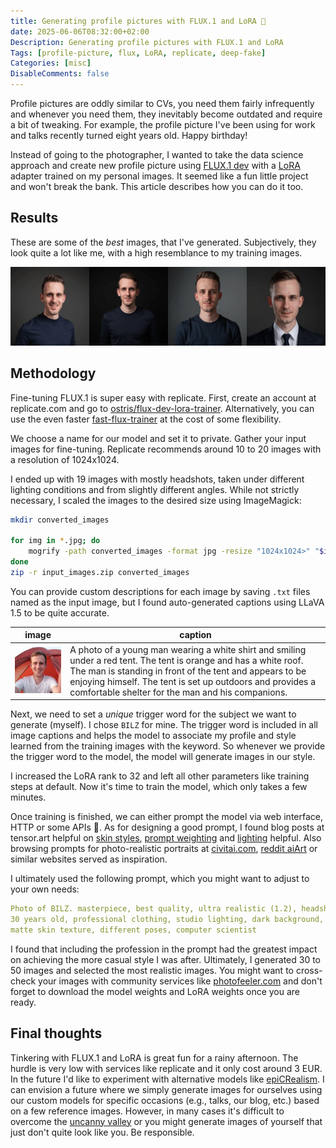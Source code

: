 ```yaml
---
title: Generating profile pictures with FLUX.1 and LoRA 🌌
date: 2025-06-06T08:32:00+02:00
Description: Generating profile pictures with FLUX.1 and LoRA
Tags: [profile-picture, flux, LoRA, replicate, deep-fake]
Categories: [misc]
DisableComments: false
---
```


Profile pictures are oddly similar to CVs, you need them fairly infrequently and whenever you need them, they inevitably become outdated and require a bit of tweaking. For example, the profile picture I've been using for work and talks recently turned eight years old. Happy birthday!

Instead of going to the photographer, I wanted to take the data science approach and create new profile picture using [FLUX.1 dev](https://huggingface.co/black-forest-labs/FLUX.1-dev) with a [LoRA](https://arxiv.org/abs/2106.09685) adapter trained on my personal images. It seemed like a fun little project and won't break the bank. This article describes how you can do it too.

## Results

These are some of the *best* images, that I've generated. Subjectively, they look quite a lot like me, with a high resemblance to my training images.

![profile-pictures](profile-gallery.png)

## Methodology

Fine-tuning FLUX.1 is super easy with replicate. First, create an account at replicate.com and go to [ostris/flux-dev-lora-trainer](https://replicate.com/ostris/flux-dev-lora-trainer/train). Alternatively, you can use the even faster [fast-flux-trainer](https://replicate.com/replicate/fast-flux-trainer/train) at the cost of some flexibility.

We choose a name for our model and set it to private. Gather your input images for fine-tuning. Replicate recommends around 10 to 20 images with a resolution of 1024x1024.

I ended up with 19 images with mostly headshots, taken under different lighting conditions and from slightly different angles. While not strictly necessary, I scaled the images to the desired size using ImageMagick:

```sh
mkdir converted_images

for img in *.jpg; do
    mogrify -path converted_images -format jpg -resize "1024x1024>" "$img"
done
zip -r input_images.zip converted_images
```

You can provide custom descriptions for each image by saving `.txt` files named as the input image, but I found auto-generated captions using LLaVA 1.5 to be quite accurate.

| image | caption |
|-------|---------|
|![sample-image](sample-image-tent.jpg) | A photo of a young man wearing a white shirt and smiling under a red tent. The tent is orange and has a white roof. The man is standing in front of the tent and appears to be enjoying himself. The tent is set up outdoors and provides a comfortable shelter for the man and his companions.|

Next, we need to set a *unique* trigger word for the subject we want to generate (myself). I chose `BILZ` for mine. The trigger word is included in all image captions and helps the model to associate my profile and style learned from the training images with the keyword. So whenever we provide the trigger word to the model, the model will generate images in our style.

I increased the LoRA rank to 32 and left all other parameters like training steps at default. Now it's time to train the model, which only takes a few minutes.

Once training is finished, we can either prompt the model via web interface, HTTP or some APIs 🎉. As for designing a good prompt, I found blog posts at tensor.art helpful on [skin styles](https://tensor.art/articles/864585524067702268), [prompt weighting](https://tensor.art/articles/736115871065484219) and [lighting](https://tensor.art/articles/867587987527991248) helpful. Also browsing prompts for photo-realistic portraits at [civitai.com](https://civitai.com/images/), [reddit aiArt](https://www.reddit.com/r/aiArt/) or similar websites served as inspiration.

I ultimately used the following prompt, which you might want to adjust to your own needs:

```yaml
Photo of BILZ. masterpiece, best quality, ultra realistic (1.2), headshot of a man,
30 years old, professional clothing, studio lighting, dark background,
matte skin texture, different poses, computer scientist
```

I found that including the profession in the prompt had the greatest impact on achieving the more casual style I was after. Ultimately, I generated 30 to 50 images and selected the most realistic images. You might want to cross-check your images with community services like [photofeeler.com](https://www.photofeeler.com/) and don't forget to download the model weights and LoRA weights once you are ready.

## Final thoughts

Tinkering with FLUX.1 and LoRA is great fun for a rainy afternoon. The hurdle is very low with services like replicate and it only cost around 3 EUR. In the future I'd like to experiment with alternative models like [epiCRealism](https://www.seaart.ai/models/detail/9a0e9e0cc9a1ab753e356d4a3c51a76b). I can envision a future where we simply generate images for ourselves using our custom models for specific occasions (e.g., talks, our blog, etc.) based on a few reference images. However, in many cases it's difficult to overcome the [uncanny valley](https://de.wikipedia.org/wiki/Uncanny_Valley) or you might generate images of yourself that just don't quite look like you. Be responsible.
